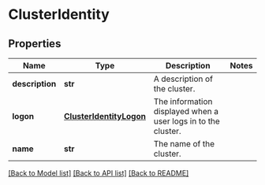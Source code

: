 # ClusterIdentity

## Properties
Name | Type | Description | Notes
------------ | ------------- | ------------- | -------------
**description** | **str** | A description of the cluster. | 
**logon** | [**ClusterIdentityLogon**](ClusterIdentityLogon.md) | The information displayed when a user logs in to the cluster. | 
**name** | **str** | The name of the cluster. | 

[[Back to Model list]](../README.md#documentation-for-models) [[Back to API list]](../README.md#documentation-for-api-endpoints) [[Back to README]](../README.md)


